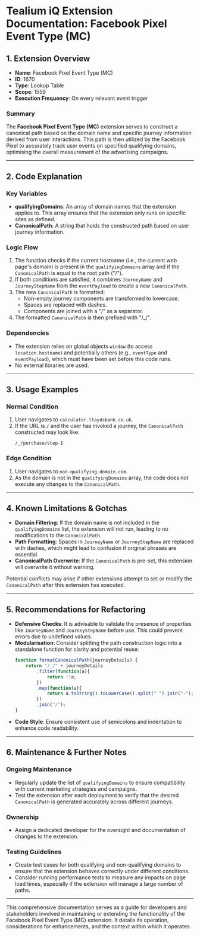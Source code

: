 # Tealium iQ Extension Documentation: Facebook Pixel Event Type (MC)

## 1. Extension Overview

- **Name**: Facebook Pixel Event Type (MC)
- **ID**: 1670
- **Type**: Lookup Table
- **Scope**: 1559
- **Execution Frequency**: On every relevant event trigger

### Summary
The **Facebook Pixel Event Type (MC)** extension serves to construct a canonical path based on the domain name and specific journey information derived from user interactions. This path is then utilized by the Facebook Pixel to accurately track user events on specified qualifying domains, optimising the overall measurement of the advertising campaigns.

---

## 2. Code Explanation

### Key Variables
- **qualifyingDomains**: An array of domain names that the extension applies to. This array ensures that the extension only runs on specific sites as defined.
- **CanonicalPath**: A string that holds the constructed path based on user journey information.

### Logic Flow
1. The function checks if the current hostname (i.e., the current web page's domain) is present in the `qualifyingDomains` array and if the `CanonicalPath` is equal to the root path ("/").
2. If both conditions are satisfied, it combines `JourneyName` and `JourneyStepName` from the `eventPayload` to create a new `CanonicalPath`.
3. The new `CanonicalPath` is formatted:
   - Non-empty journey components are transformed to lowercase.
   - Spaces are replaced with dashes.
   - Components are joined with a "/" as a separator.
4. The formatted `CanonicalPath` is then prefixed with "/_/".

### Dependencies
- The extension relies on global objects `window` (to access `location.hostname`) and potentially others (e.g., `eventType` and `eventPayload`), which must have been set before this code runs.
- No external libraries are used.

---

## 3. Usage Examples

### Normal Condition
1. User navigates to `calculator.lloydsbank.co.uk`.
2. If the URL is `/` and the user has invoked a journey, the `CanonicalPath` constructed may look like:
   ```
   /_/purchase/step-1
   ```

### Edge Condition
1. User navigates to `non-qualifying.domain.com`.
2. As the domain is not in the `qualifyingDomains` array, the code does not execute any changes to the `CanonicalPath`.

---

## 4. Known Limitations & Gotchas

- **Domain Filtering**: If the domain name is not included in the `qualifyingDomains` list, the extension will not run, leading to no modifications to the `CanonicalPath`.
- **Path Formatting**: Spaces in `JourneyName` or `JourneyStepName` are replaced with dashes, which might lead to confusion if original phrases are essential.
- **CanonicalPath Overwrite**: If the `CanonicalPath` is pre-set, this extension will overwrite it without warning.

Potential conflicts may arise if other extensions attempt to set or modify the `CanonicalPath` after this extension has executed.

---

## 5. Recommendations for Refactoring

- **Defensive Checks**: It is advisable to validate the presence of properties like `JourneyName` and `JourneyStepName` before use. This could prevent errors due to undefined values.
- **Modularisation**: Consider splitting the path construction logic into a standalone function for clarity and potential reuse:
    ```javascript
    function formatCanonicalPath(journeyDetails) {
        return "/_/" + journeyDetails
            .filter(function(a){
                return !!a;
            })
            .map(function(a){
                return a.toString().toLowerCase().split(" ").join("-");
            })
            .join("/");
    }
    ```
- **Code Style**: Ensure consistent use of semicolons and indentation to enhance code readability.

---

## 6. Maintenance & Further Notes

### Ongoing Maintenance
- Regularly update the list of `qualifyingDomains` to ensure compatibility with current marketing strategies and campaigns.
- Test the extension after each deployment to verify that the desired `CanonicalPath` is generated accurately across different journeys.

### Ownership
- Assign a dedicated developer for the oversight and documentation of changes to the extension.

### Testing Guidelines
- Create test cases for both qualifying and non-qualifying domains to ensure that the extension behaves correctly under different conditions.
- Consider running performance tests to measure any impacts on page load times, especially if the extension will manage a large number of paths.

--- 

This comprehensive documentation serves as a guide for developers and stakeholders involved in maintaining or extending the functionality of the Facebook Pixel Event Type (MC) extension. It details its operation, considerations for enhancements, and the context within which it operates.